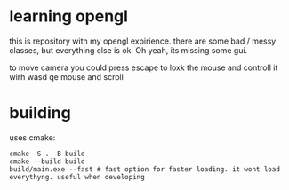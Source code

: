 # learning opengl
this is repository with my opengl expirience. there are some bad / messy classes, but everything else is ok. Oh yeah, its missing some gui.

to move camera you could press escape to loxk the mouse and controll it wirh wasd qe mouse and scroll

# building
uses cmake:
``` shell
cmake -S . -B build
cmake --build build
build/main.exe --fast # fast option for faster loading. it wont load everythyng. useful when developing
```
